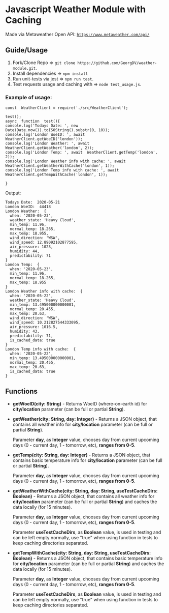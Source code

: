# Javascript Weather Module with Caching
Made via Metaweather Open API: [`https://www.metaweather.com/api/`](https://www.metaweather.com/api/)

## Guide/Usage

1. Fork/Clone Repo => `git clone https://github.com/GeorgDV/weather-module.git`.
2. Install dependencies => `npm install`
3. Run unit-tests via jest => `npm run test`.
4. Test requests usage and caching with => `node test_usage.js`.

### Example of usage:

```
const  WeatherClient = require('./src/WeatherClient');

test();
async  function  test(){
console.log('Todays Date: ', new  Date(Date.now()).toISOString().substr(0, 10));
console.log('London WoeID: ', await  WeatherClient.getWoeID('london'));
console.log('London Weather: ', await  WeatherClient.getWeather('london', 2));
console.log('London Temp: ', await  WeatherClient.getTemp('london', 2));
console.log('London Weather info with cache: ', await  WeatherClient.getWeatherWithCache('london', 1));
console.log('London Temp info with cache: ', await  WeatherClient.getTempWithCache('london', 1));

}
```

Output:
```
Todays Date:  2020-05-21           
London WoeID:  44418               
London Weather:  {                 
  when: '2020-05-23',              
  weather_state: 'Heavy Cloud',    
  min_temp: 11.96,                 
  normal_temp: 18.265,             
  max_temp: 18.955,                
  wind_direction: 'WSW',           
  wind_speed: 12.89092102877595,   
  air_pressure: 1023,              
  humidity: 44,                    
  predictability: 71               
}                                  
London Temp:  {                    
  when: '2020-05-23',              
  min_temp: 11.96,                 
  normal_temp: 18.265,             
  max_temp: 18.955                 
}                                  
London Weather info with cache:  { 
  when: '2020-05-22',              
  weather_state: 'Heavy Cloud',    
  min_temp: 13.495000000000001,    
  normal_temp: 20.455,             
  max_temp: 20.63,                 
  wind_direction: 'WSW',           
  wind_speed: 10.212827544333095,  
  air_pressure: 1016.5,            
  humidity: 43,                    
  predictability: 71,              
  is_cached_data: true             
}                                  
London Temp info with cache:  {    
  when: '2020-05-22',              
  min_temp: 13.495000000000001,    
  normal_temp: 20.455,             
  max_temp: 20.63,                 
  is_cached_data: true             
}  
```
      

                          
## Functions


 -  **getWoeID(city: String)** - Returns WoeID (where-on-earth id) for **city/location** parameter   (can be full or partial **String**).


 - **getWeather(city: String, day: Integer)** - Returns a JSON object, that contains all weather info for **city/location** parameter   (can be full or partial **String**). 
   
   Parameter **day**, as **Integer** value, chooses day from current
   upcoming days (0 - current day, 1 - tomorrow, etc), **ranges from
   0-5**.


 - **getTemp(city: String, day: Integer)** - Returns a JSON object, that contains basic temperature info for **city/location** parameter  (can be full or partial **String**). 
   
   Parameter **day**, as **Integer** value, chooses day from current
   upcoming days (0 - current day, 1 - tomorrow, etc), **ranges from
   0-5**.


 - **getWeatherWithCache(city: String, day: String, useTestCacheDirs: Boolean)** - Returns a JSON object, that contains all weather info
   for  **city/location** parameter  (can be full or partial
   **String**) and caches the data locally (for 15 minutes). 
   
   Parameter **day**, as **Integer** value, chooses day from current
   upcoming days (0 - current day, 1 - tomorrow, etc), **ranges from
   0-5**. 
   
   Parameter **useTestCacheDirs**, as **Boolean** value, is used in testing
   and can be left empty normally, use "true"  when using function in
   tests to keep caching directories separated.
  
  
 - **getTempWithCache(city: String, day: String, useTestCacheDirs: Boolean)** - Returns a JSON object, that contains basic temperature
   info for **city/location** parameter   (can be full or
   partial **String**) and caches the data locally (for 15 minutes). 
   
   Parameter **day**, as **Integer** value, chooses day from current
   upcoming days (0 - current day, 1 - tomorrow, etc), **ranges from
   0-5**. 
   
   Parameter  **useTestCacheDirs**, as **Boolean** value, is used in testing
   and can be left empty normally, use "true" when using function in
   tests to keep caching directories separated.
